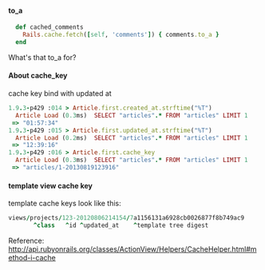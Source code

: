 #### to_a

```ruby
  def cached_comments
    Rails.cache.fetch([self, 'comments']) { comments.to_a }
  end
```

What's that to_a for?


#### About cache_key

cache key bind with updated at

```ruby
1.9.3-p429 :014 > Article.first.created_at.strftime("%T")
  Article Load (0.3ms)  SELECT "articles".* FROM "articles" LIMIT 1
 => "01:57:34"
1.9.3-p429 :015 > Article.first.updated_at.strftime("%T")
  Article Load (0.2ms)  SELECT "articles".* FROM "articles" LIMIT 1
 => "12:39:16"
1.9.3-p429 :016 > Article.first.cache_key
  Article Load (0.3ms)  SELECT "articles".* FROM "articles" LIMIT 1
 => "articles/1-20130819123916"
```

#### template view cache key

template cache keys look like this:

```ruby
views/projects/123-20120806214154/7a1156131a6928cb0026877f8b749ac9
       ^class   ^id ^updated_at    ^template tree digest
```

Reference: http://api.rubyonrails.org/classes/ActionView/Helpers/CacheHelper.html#method-i-cache
